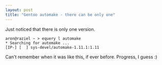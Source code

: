 ```yaml
---
layout: post
title: "Gentoo automake - there can be only one"
---
```


Just noticed that there is only one version. 


    aron@raziel ~ > equery l automake
    * Searching for automake ...
    [IP-] [  ] sys-devel/automake-1.11.1:1.11


Can't remember when it was like this, if ever before. Progress, I guess :)